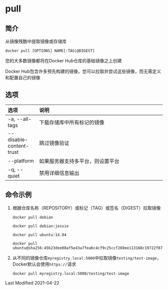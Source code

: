 # pull

## 简介

从镜像残酷中提取镜像或存储库
```
docker pull [OPTIONS] NAME[:TAG|@DIGEST]
```
您的大多数镜像都将在Docker Hub仓库的基础镜像之上创建

Docker Hub包含许多预先构建的镜像，您可以拉取并尝试这些镜像，而无需定义和配置自己的镜像

## 选项

<style>
table th:first-of-type {
    width: 20%;
}
</style>

选项 | 说明
:- | :-
-a, --all-tags          | 下载存储库中所有标记的镜像
--disable-content-trust | 跳过镜像验证
--platform              | 如果服务器支持多平台，则设置平台
-q, --quiet             | 禁用详细信息输出

## 命令示例

1. 根据仓库名称（REPOSITORY）或标记（TAG）或签名（DIGEST）拉取镜像
    ```
    docker pull debian
    ```
    ```
    docker pull debian:jessie
    ```
    ```
    docker pull ubuntu:14.04
    ```
    ```
    docker pull ubuntu@sha256:45b23dee08af5e43a7fea6c4cf9c25ccf269ee113168c19722f87876677c5cb2
    ```

2. 从不同的镜像仓库`myregistry.local:5000`中拉取镜像`testing/test-image`，Docker默认会使用`https://`请求
    ```
    docker pull myregistry.local:5000/testing/test-image
    ```

Last Modified 2021-04-22
